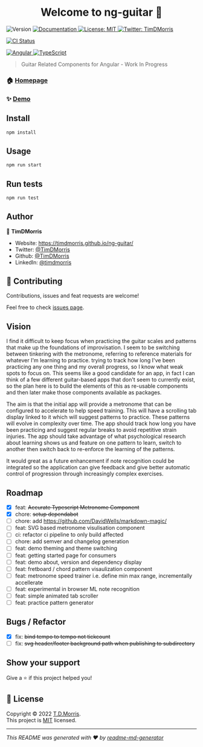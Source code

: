 <h1 align="center">Welcome to ng-guitar 👋</h1>
<p>
  <img alt="Version" src="https://img.shields.io/badge/version-0.0.0-blue.svg?cacheSeconds=2592000" />
  <a href="http://localhost:4200" target="_blank">
    <img alt="Documentation" src="https://img.shields.io/badge/documentation-yes-brightgreen.svg" />
  </a>
  <a href="http://localhost:4200" target="_blank">
    <img alt="License: MIT" src="https://img.shields.io/badge/License-MIT-yellow.svg" />
  </a>
  <a href="https://twitter.com/TimDMorris" target="_blank">
    <img alt="Twitter: TimDMorris" src="https://img.shields.io/twitter/follow/TimDMorris.svg?style=social" />
  </a>
</p>

<p>

[![CI Status](https://github.com/TimDMorris/ng-guitar/workflows/build-and-deploy/badge.svg)](https://github.com/TimDMorris/ng-guitar/actions)

</p>

<p>
  <a href="https://angular.io/" target="_blank">
    <img alt="Angular" src="https://img.shields.io/badge/angular-%23DD0031.svg?style=for-the-badge&logo=angular&logoColor=white" />
  </a>
    <a href="https://www.typescriptlang.org/" target="_blank">
    <img alt="TypeScript" src="https://img.shields.io/badge/typescript-%23007ACC.svg?style=for-the-badge&logo=typescript&logoColor=white" />
  </a>
</p>

> Guitar Related Components for Angular - Work In Progress

### 🏠 [Homepage](https://timdmorris.github.io/ng-guitar/)

### ✨ [Demo](https://timdmorris.github.io/ng-guitar/)

## Install

```sh
npm install
```

## Usage

```sh
npm run start
```

## Run tests

```sh
npm run test
```

## Author

👤 **TimDMorris**

- Website: <https://timdmorris.github.io/ng-guitar/>
- Twitter: [@TimDMorris](https://twitter.com/TimDMorris)
- Github: [@TimDMorris](https://github.com/TimDMorris)
- LinkedIn: [@timdmorris](https://linkedin.com/in/timdmorris)

## 🤝 Contributing

Contributions, issues and feat requests are welcome!

Feel free to check [issues page](https://github.com/TimDMorris/ng-guitar/issues).

## Vision

I find it difficult to keep focus when practicing the guitar scales and patterns that make up the foundations of improvisation. I seem to be switching between tinkering with the metronome, referring to reference materials for whatever I'm learning to practice. trying to track how long I've been practicing any one thing and my overall progress, so I know what weak spots to focus on.
This seems like a good candidate for an app, in fact I can think of a few different guitar-based apps that don't seem to currently exist, so the plan here is to build the elements of this as re-usable components and then later make those components available as packages.

The aim is that the initial app will provide a metronome that can be configured to accelerate to help speed training. This will have a scrolling tab display linked to it which will suggest patterns to practice. These patterns will evolve in complexity over time. The app should track how long you have been practicing and suggest regular breaks to avoid repetitive strain injuries.
The app should take advantage of what psychological research about learning shows us and feature on one pattern to learn, switch to another then switch back to re-enforce the learning of the patterns.

It would great as a future enhancement if note recognition could be integrated so the application can give feedback and give better automatic control of progression through increasingly complex exercises.

## Roadmap

- [x] feat: ~~Accurate Typescript Metronome Component~~
- [x] chore: ~~setup dependabot~~
- [ ] chore: add <https://github.com/DavidWells/markdown-magic/>
- [ ] feat: SVG based metronome visulisation component
- [ ] ci: refactor ci pipeline to only build affected
- [ ] chore: add semver and changelog generation
- [ ] feat: demo theming and theme switching
- [ ] feat: getting started page for consumers
- [ ] feat: demo about, version and dependency display
- [ ] feat: fretboard / chord pattern visaulization component
- [ ] feat: metronome speed trainer i.e. define min max range, incrementally accellerate
- [ ] feat: experimental in browser ML note recognition
- [ ] feat: simple animated tab scroller
- [ ] feat: practice pattern generator

## Bugs / Refactor

- [x] fix: ~~bind tempo to tempo not tickcount~~
- [ ] fix: ~~svg header/footer background path when publishing to subdirectory~~

## Show your support

Give a ⭐️ if this project helped you!

## 📝 License

Copyright © 2022 [T.D.Morris](https://github.com/TimDMorris).<br />
This project is [MIT](https://github.com/TimDMorris/ng-guitar/blob/main/LICENSE.md) licensed.

---

_This README was generated with ❤️ by [readme-md-generator](https://github.com/kefranabg/readme-md-generator)_
